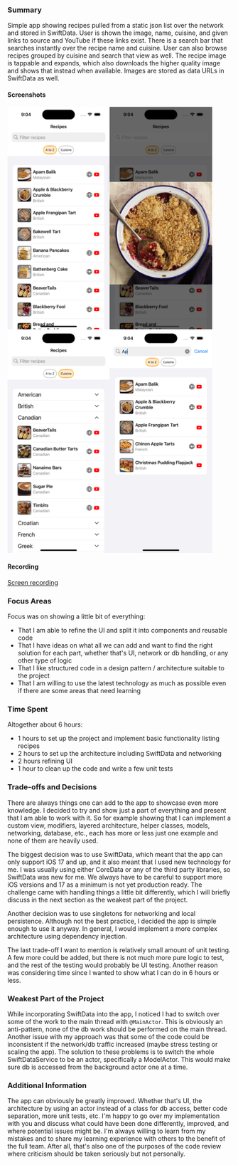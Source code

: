 
### Summary
Simple app showing recipes pulled from a static json list over the network and stored in SwiftData. User is shown the image, name, cuisine, and given links to source and YouTube if these links exist. There is a search bar that searches instantly over the recipe name and cuisine. User can also browse recipes grouped by cuisine and search that view as well. The recipe image is tappable and expands, which also downloads the higher quality image and shows that instead when available. Images are stored as data URLs in SwiftData as well.

#### Screenshots
<img src="./FetchExercise/Screenshots/Screenshot1.png" height="500"><img src="./FetchExercise/Screenshots/Screenshot2.png" height="500"><img src="./FetchExercise/Screenshots/Screenshot3.png" height="500"><img src="./FetchExercise/Screenshots/Screenshot4.png" height="500">

#### Recording
[Screen recording](https://github.com/andrejpoljanec/FetchExercise/raw/refs/heads/main/FetchExercise/Screenshots/ScreenRecording.mp4)

### Focus Areas
Focus was on showing a little bit of everything:
- That I am able to refine the UI and split it into components and reusable code
- That I have ideas on what all we can add and want to find the right solution for each part, whether that's UI, network or db handling, or any other type of logic
- That I like structured code in a design pattern / architecture suitable to the project
- That I am willing to use the latest technology as much as possible even if there are some areas that need learning

### Time Spent
Altogether about 6 hours:
- 1 hours to set up the project and implement basic functionality listing recipes
- 2 hours to set up the architecture including SwiftData and networking
- 2 hours refining UI 
- 1 hour to clean up the code and write a few unit tests

### Trade-offs and Decisions
There are always things one can add to the app to showcase even more knowledge. I decided to try and show just a part of everything and present that I am able to work with it. So for example showing that I can implement a custom view, modifiers, layered architecture, helper classes, models, networking, database, etc., each has more or less just one example and none of them are heavily used. 

The biggest decision was to use SwiftData, which meant that the app can only support iOS 17 and up, and it also meant that I used new technology for me. I was usually using either CoreData or any of the third party libraries, so SwiftData was new for me. We always have to be careful to support more iOS versions and 17 as a minimum is not yet production ready. The challenge came with handling things a little bit differently, which I will briefly discuss in the next section as the weakest part of the project.

Another decision was to use singletons for networking and local persistence. Although not the best practice, I decided the app is simple enough to use it anyway. In general, I would implement a more complex architecture using dependency injection.

The last trade-off I want to mention is relatively small amount of unit testing. A few more could be added, but there is not much more pure logic to test, and the rest of the testing would probably be UI testing. Another reason was considering time since I wanted to show what I can do in 6 hours or less. 

### Weakest Part of the Project
While incorporating SwiftData into the app, I noticed I had to switch over some of the work to the main thread with `@MainActor`. This is obviously an anti-pattern, none of the db work should be performed on the main thread. Another issue with my approach was that some of the code could be inconsistent if the network/db traffic increased (maybe stress testing or scaling the app). The solution to these problems is to switch the whole SwiftDataService to be an actor, specifically a ModelActor. This would make sure db is accessed from the background actor one at a time. 

### Additional Information
The app can obviously be greatly improved. Whether that's UI, the architecture by using an actor instead of a class for db access, better code separation, more unit tests, etc. I'm happy to go over my implementation with you and discuss what could have been done differently, improved, and where potential issues might be. I'm always willing to learn from my mistakes and to share my learning experience with others to the benefit of the full team. After all, that's also one of the purposes of the code review where criticism should be taken seriously but not personally. 
